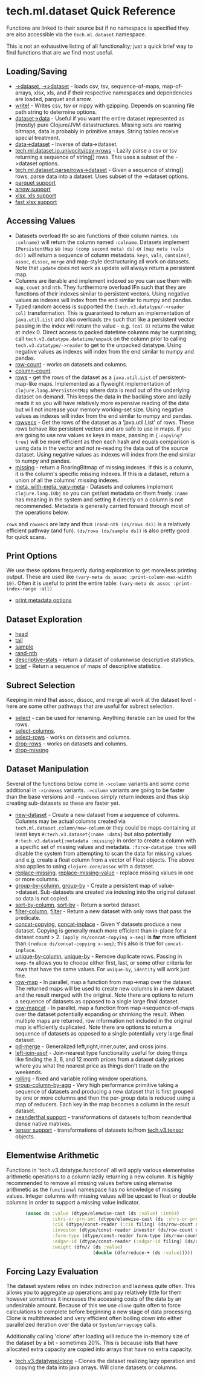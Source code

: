 # tech.ml.dataset Quick Reference

Functions are linked to their source but if no namespace is specified they are
also accessible via the `tech.ml.dataset` namespace.

This is not an exhaustive listing of all functionality; just a quick brief way to find
functions that are we find most useful.


## Loading/Saving

* [->dataset, ->>dataset](https://techascent.github.io/tech.ml.dataset/tech.v3.dataset.html#var--.3Edataset) - loads csv, tsv,
  sequence-of-maps, map-of-arrays, xlsx, xls, and if their respective namespaces and dependencies are loaded, parquet and arrow.
* [write!](https://techascent.github.io/tech.ml.dataset/tech.v3.dataset.html#var-write.21) - Writes csv, tsv or
  nippy with gzipping. Depends on scanning file path string to determine options.
* [dataset->data](https://techascent.github.io/tech.ml.dataset/tech.v3.dataset.html#var-dataset-.3Edata) - Useful if you want the entire
 dataset represented as (mostly) pure Clojure/JVM datastructures.  Missing sets are
 roaring bitmaps, data is probably in primitive arrays.  String tables receive special
 treatment.
* [data->dataset](https://techascent.github.io/tech.ml.dataset/tech.v3.dataset.html#var-data-.3Edataset) - Inverse of data->dataset.
* [tech.ml.dataset.io.univocity/csv->rows](https://techascent.github.io/tech.ml.dataset/tech.v3.dataset.io.univocity.html#var-csv-.3Erows) - Lazily parse a
 csv or tsv returning a sequence of string[] rows.  This uses a subset of the ->dataset options.
* [tech.ml.dataset.parse/rows->dataset](https://techascent.github.io/tech.ml.dataset/tech.v3.dataset.io.string-row-parser.html#var-rows-.3Edataset) - Given
 a sequence of string[] rows, parse data into a dataset.  Uses subset of the ->dataset
 options.
* [parquet support](https://techascent.github.io/tech.ml.dataset/tech.v3.libs.parquet.html)
* [arrow support](https://techascent.github.io/tech.ml.dataset/tech.v3.libs.arrow.html)
* [xlsx, xls support](https://techascent.github.io/tech.ml.dataset/tech.v3.libs.poi.html)
* [fast xlsx support](https://techascent.github.io/tech.ml.dataset/tech.v3.libs.fastexcel.html)


## Accessing Values

* Datasets overload Ifn so are functions of their column names.  `(ds :colname)` will
  return the column named `:colname`.  Datasets implement `IPersistentMap` so
  `(map (comp second meta) ds)` or `(map meta (vals ds))`  will return a sequence of column
  metadata.  `keys`, `vals`, `contains?`, `assoc`, `dissoc`, `merge` and map-style destructuring
  all work on datasets.  Note that `update` does not work as update will always return a
  persistent map.
* Columns are iterable and implement indexed so you can use them with `map`, `count`
  and `nth`.  They furthermore overload IFn such that they are functions of their indexes similar
  to persistent vectors.  Using negative values as indexes will index from the end similar to numpy and pandas.
* Typed random access is supported the `(tech.v3.datatype/->reader col)`
  transformation.  This is guaranteed to return an implementation of `java.util.List`
  and also overloads `IFn` such that like a persistent vector passing in the index
  will return the value - e.g. `(col 0)` returns the value at index 0.  Direct access
  to packed datetime columns may be surprising; call `tech.v3.datatype.datetime/unpack`
  on the column prior to calling `tech.v3.datatype/->reader` to get to the unpacked
  datatype.  Using negative values as indexes will index from the end similar to numpy and pandas.
* [row-count](https://techascent.github.io/tech.ml.dataset/tech.v3.dataset.html#var-row-count) - works on datasets and columns.
* [column-count](https://techascent.github.io/tech.ml.dataset/tech.v3.dataset.html#var-column-count).
* [rows](https://techascent.github.io/tech.ml.dataset/tech.v3.dataset.html#var-rows) - get the rows of the
 dataset as a `java.util.List` of persistent-map-like maps.  Implemented as a flyweight
 implementation of `clojure.lang.APersistentMap` where data is read out of the underlying dataset on demand.  This keeps the 
 data in the backing store and lazily reads it so you will have relatively more expensive reading of the
 data but will not increase your memory working-set size.   Using negative values as indexes will index from the end similar to numpy and pandas.
* [rowvecs](https://techascent.github.io/tech.ml.dataset/tech.v3.dataset.html#var-rowvecs) - Get the rows of the
 dataset as a 'java.util.List' of rows.  These rows behave like persistent vectors and are safe to use
 in maps.  If you are going to use row values as keys in maps, passing in `{:copying? true}` will be more
 efficient as then each hash and equals comparison is using data in the vector and not re-reading the data
 out of the source dataset.   Using negative values as indexes will index from the end similar to numpy and pandas.
* [missing](https://techascent.github.io/tech.ml.dataset/tech.v3.dataset.html#var-missing) - return a RoaringBitmap of missing indexes.  If this is a column, it is the column's specific missing indexes.  If this is a dataset, return a union of all the columns' missing indexes.
* [meta, with-meta, vary-meta](https://github.com/clojure/clojure/blob/master/src/clj/clojure/core.clj#L202) - Datasets and columns implement
  `clojure.lang.IObj` so you can get/set metadata on them freely. `:name` has meaning in the system and setting it
  directly on a column is not recommended.  Metadata is generally carried forward through most of the operations below.


`rows` and `rowvecs` are lazy and thus `(rand-nth (ds/rows ds))` is
a relatively efficient pathway (and fun).  `(ds/rows (ds/sample ds))` is also
pretty good for quick scans.

## Print Options

We use these options frequently during exploration to get more/less printing
output.  These are used like `(vary-meta ds assoc :print-column-max-width 10)`.
Often it is useful to print the entire table:  `(vary-meta ds assoc :print-index-range :all)`

* [print metadata options](https://github.com/techascent/tech.ml.dataset/blob/7c8c7514e0e35995050c1e326122a1826cc18273/src/tech/v3/dataset/print.clj#L93)


## Dataset Exploration


* [head](https://techascent.github.io/tech.ml.dataset/tech.v3.dataset.html#var-head)
* [tail](https://techascent.github.io/tech.ml.dataset/tech.v3.dataset.html#var-tail)
* [sample](https://techascent.github.io/tech.ml.dataset/tech.v3.dataset.html#var-sample)
* [rand-nth](https://techascent.github.io/tech.ml.dataset/tech.v3.dataset.html#var-rand-nth)
* [descriptive-stats](https://techascent.github.io/tech.ml.dataset/tech.v3.dataset.html#var-descriptive-stats) - return a dataset of
 columnwise descriptive statistics.
* [brief](https://techascent.github.io/tech.ml.dataset/tech.v3.dataset.html#var-brief) - Return a sequence of maps of  descriptive statistics.



## Subrect Selection

Keeping in mind that assoc, dissoc, and merge all work at the dataset level - here are some other
pathways that are useful for subrect selection.

* [select](https://techascent.github.io/tech.ml.dataset/tech.v3.dataset.html#var-select) - can be used for renaming.
 Anything iterable can be used for the rows.
* [select-columns](https://techascent.github.io/tech.ml.dataset/tech.v3.dataset.html#var-select-columns).
* [select-rows](https://techascent.github.io/tech.ml.dataset/tech.v3.dataset.html#var-select-rows) - works on datasets and columns.
* [drop-rows](https://techascent.github.io/tech.ml.dataset/tech.v3.dataset.html#var-drop-rows) - works on datasets and columns.
* [drop-missing](https://techascent.github.io/tech.ml.dataset/tech.v3.dataset.html#var-drop-missing)


## Dataset Manipulation

Several of the functions below come in `->column` variants and some come additional
in `->indexes` variants.  `->column` variants are going to be faster than the base
versions and `->indexes` simply return indexes and thus skip creating sub-datasets
so these are faster yet.

* [new-dataset](https://github.com/techascent/tech.ml.dataset/blob/7c8c7514e0e35995050c1e326122a1826cc18273/src/tech/v3/dataset/impl/dataset.clj#L380) - Create a new dataset from a sequence of columns.  Columns may be actual columns created via `tech.ml.dataset.column/new-column` or they could be maps containing at least keys `#:tech.v3.dataset{:name :data}` but also potentially `#:tech.v3.dataset{:metadata :missing}` in order to create a column with a specific set of missing values and metadata.  `:force-datatype true` will disable the system
from attempting to scan the data for missing values and e.g. create a float column
from a vector of Float objects.  The above also applies to using `clojure.core/assoc` with a dataset.
* [replace-missing](https://techascent.github.io/tech.ml.dataset/tech.v3.dataset.html#var-replace-missing), [replace-missing-value](https://techascent.github.io/tech.ml.dataset/tech.v3.dataset.html#var-replace-missing-value) - replace missing values in one or more columns.
* [group-by-column](https://techascent.github.io/tech.ml.dataset/tech.v3.dataset.html#var-group-by-column), [group-by](https://techascent.github.io/tech.ml.dataset/tech.v3.dataset.html#var-group-by) - Create a persistent map of value->dataset.  Sub-datasets are created via indexing into the original dataset so data is not copied.
* [sort-by-column](https://techascent.github.io/tech.ml.dataset/tech.v3.dataset.html#var-sort-by-column), [sort-by](https://techascent.github.io/tech.ml.dataset/tech.v3.dataset.html#var-sort-by) - Return a sorted dataset.
* [filter-column](https://techascent.github.io/tech.ml.dataset/tech.v3.dataset.html#var-filter-column), [filter](https://techascent.github.io/tech.ml.dataset/tech.v3.dataset.html#var-filter) - Return a new dataset with only rows that pass the predicate.
* [concat-copying](https://techascent.github.io/tech.ml.dataset/tech.v3.dataset.html#var-concat-copying), [concat-inplace](https://techascent.github.io/tech.ml.dataset/tech.v3.dataset.html#var-concat-inplace) - Given Y datasets produce a new dataset.  Copying is generally much more efficient than in-place for a dataset count > 2.   `(apply ds/concat-copying x-seq)` is
**far** more efficient than `(reduce ds/concat-copying x-seq)`; this also is true for `concat-inplace`.
* [unique-by-column](https://techascent.github.io/tech.ml.dataset/tech.v3.dataset.html#var-unique-by-column), [unique-by](https://techascent.github.io/tech.ml.dataset/tech.v3.dataset.html#var-unique-by) - Remove duplicate rows.  Passing in `keep-fn` allows
you to choose either first, last, or some other criteria for rows that have the same
values.  For `unique-by`, `identity` will work just fine.
* [row-map](https://techascent.github.io/tech.ml.dataset/tech.v3.dataset.html#var-row-map) - In parallel, map a function from map->map over the dataset.  The returned maps will be
  used to create new columns in a new dataset and the result merged with the original.  Note there are options to return a sequence of datasets as opposed to a single large
  final dataset.
* [row-mapcat](https://techascent.github.io/tech.ml.dataset/tech.v3.dataset.html#var-row-mapcat) - In parallel, map a function from map->sequence-of-maps over the dataset potentially
  expanding or shrinking the result.  When multiple maps are returned, row information not included in the original map is efficiently duplicated.  Note there are options to
  return a sequence of datasets as opposed to a single potentially very large final dataset.
* [pd-merge](https://techascent.github.io/tech.ml.dataset/tech.v3.dataset.join.html#var-pd-merge) - Generalized left,right,inner,outer, and cross joins.
* [left-join-asof](https://techascent.github.io/tech.ml.dataset/tech.v3.dataset.join.html#var-left-join-asof) - Join-nearest type functionality useful for doing things like finding
  the 3, 6, and 12 month prices from a dataset daily prices where you what the nearest price as things don't trade on the weekends.
* [rolling](https://techascent.github.io/tech.ml.dataset/tech.v3.dataset.rolling.html#var-rolling) - fixed and variable rolling window operations.
* [group-column-by-agg](https://techascent.github.io/tech.ml.dataset/tech.v3.dataset.reductions.html#var-group-by-column-agg) - Very high performance primitive taking a sequence of
  datasets and producing a new dataset that is first grouped by one or more columns and then the per-group data is reduced using a map of reducers.  Each key in the map becomes
  a column in the result dataset.
* [neanderthal support](https://techascent.github.io/tech.ml.dataset/tech.v3.dataset.neanderthal.html) - transformations of datasets to/from neanderthal dense native matrixes.
* [tensor support](https://techascent.github.io/tech.ml.dataset/tech.v3.dataset.tensor.html) - transformations of datasets to/from [tech.v3.tensor](https://cnuernber.github.io/dtype-next/tech.v3.tensor.html) objects.


## Elementwise Arithmetic


Functions in 'tech.v3.datatype.functional' all will apply various elementwise
arithmetic operations to a column lazily returning a new column.  It is highly recommended to
remove all missing values before using elemwise arithmetic as the `functional` namespace
has no knowledge of missing values.  Integer columns with missing values will be upcast
to float or double columns in order to support a missing value indicator.

```clojure
       (assoc ds :value (dtype/elemwise-cast (ds :value) :int64)
                 :shrs-or-prn-amt (dtype/elemwise-cast (ds :shrs-or-prn-amt) :int64)
                 :cik (dtype/const-reader (:cik filing) (ds/row-count ds))
                 :investor (dtype/const-reader investor (ds/row-count ds))
                 :form-type (dtype/const-reader form-type (ds/row-count ds))
                 :edgar-id (dtype/const-reader (:edgar-id filing) (ds/row-count ds))
                 :weight (dfn// (ds :value)
                                (double (dfn/reduce-+ (ds :value)))))
```


## Forcing Lazy Evaluation

 The dataset system relies on index indirection and laziness quite often.  This allows
 you to aggregate up operations and pay relatively little for them however sometimes
 it increases the accessing costs of the data by an undesirable amount.  Because
 of this we use `clone` quite often to force calculations to complete before
 beginning a new stage of data processing.  Clone is multithreaded and very efficient
 often boiling down into either parallelized iteration over the data or
 `System/arraycopy` calls.

 Additionally calling 'clone' after loading will reduce the in-memory size of the
 dataset by a bit - sometimes 20%.  This is because lists that have allocated extra
 capacity are copied into arrays that have no extra capacity.

 * [tech.v3.datatype/clone](https://github.com/cnuernber/dtype-next/blob/152f09f925041d41782e05009bbf84d7d6cfdbc6/src/tech/v3/datatype.clj#L95) - Clones the dataset realizing lazy operation and copying the data into
 java arrays.  Will clone datasets or columns.
